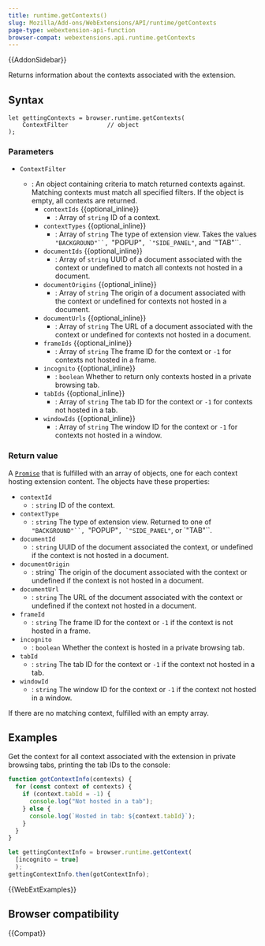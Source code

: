 ```yaml
---
title: runtime.getContexts()
slug: Mozilla/Add-ons/WebExtensions/API/runtime/getContexts
page-type: webextension-api-function
browser-compat: webextensions.api.runtime.getContexts
---
```


{{AddonSidebar}}

Returns information about the contexts associated with the extension.

## Syntax

```js-nolint
let gettingContexts = browser.runtime.getContexts(
    ContextFilter           // object
);
```

### Parameters

- `ContextFilter`

  - : An object containing criteria to match returned contexts against. Matching contexts must match all specified filters. If the object is empty, all contexts are returned.
    - `contextIds` {{optional_inline}}
      - : Array of `string` ID of a context.
    - `contextTypes` {{optional_inline}}
      - : Array of `string` The type of extension view. Takes the values `"BACKGROUND"``, `"POPUP"``, `"SIDE_PANEL"``, and `"TAB"``.
    - `documentIds` {{optional_inline}}
      - : Array of `string` UUID of a document associated with the context or undefined to match all contexts not hosted in a document.
    - `documentOrigins` {{optional_inline}}
      - : Array of `string` The origin of a document associated with the context or undefined for contexts not hosted in a document.
    - `documentUrls` {{optional_inline}}
      - : Array of `string` The URL of a document associated with the context or undefined for contexts not hosted in a document.
    - `frameIds` {{optional_inline}}
      - : Array of `string` The frame ID for the context or `-1` for contexts not hosted in a frame.
    - `incognito` {{optional_inline}}
      - : `boolean` Whether to return only contexts hosted in a private browsing tab.
    - `tabIds` {{optional_inline}}
      - : Array of `string` The tab ID for the context or `-1` for contexts not hosted in a tab.
    - `windowIds` {{optional_inline}}
      - : Array of `string` The window ID for the context or `-1` for contexts not hosted in a window.

### Return value

A [`Promise`](/en-US/docs/Web/JavaScript/Reference/Global_Objects/Promise) that is fulfilled with an array of objects, one for each context hosting extension content. The objects have these properties:

- `contextId`
  - : `string` ID of the context.
- `contextType`
  - : `string` The type of extension view. Returned to one of `"BACKGROUND"``, `"POPUP"``, `"SIDE_PANEL"``, or `"TAB"``.
- `documentId` 
  - : `string` UUID of the document associated the context, or undefined if the context is not hosted in a document.
- `documentOrigin`
  - : string` The origin of the document associated with the context or undefined if the context is not hosted in a document.
- `documentUrl`
  - : `string` The URL of the document associated with the context or undefined if the context not hosted in a document.
- `frameId`
  - : `string` The frame ID for the context or `-1` if the context is not hosted in a frame.
- `incognito`
  - : `boolean` Whether the context is hosted in a private browsing tab.
- `tabId`
  - : `string` The tab ID for the context or `-1` if the context not hosted in a tab.
- `windowId`
  - : `string` The window ID for the context or `-1` if the context not hosted in a window.

If there are no matching context, fulfilled with an empty array.

## Examples

Get the context for all context associated with the extension in private browsing tabs, printing the tab IDs to the console:

```js
function gotContextInfo(contexts) {
  for (const context of contexts) {
    if (context.tabId = -1) {
      console.log("Not hosted in a tab");
    } else {
      console.log(`Hosted in tab: ${context.tabId}`);
    }
  }
}

let gettingContextInfo = browser.runtime.getContext(
  [incognito = true]
  );
gettingContextInfo.then(gotContextInfo);
```

{{WebExtExamples}}

## Browser compatibility

{{Compat}}
